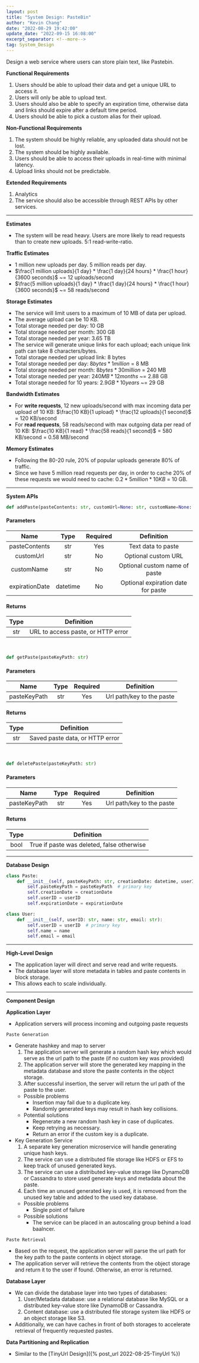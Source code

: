 ```yaml
---
layout: post
title: "System Design: PasteBin"
author: "Kevin Chang"
date: "2022-08-29 19:42:00"
update_date: "2022-09-15 16:08:00"
excerpt_separator: <!--more-->
tag: System_Design
---
```


Design a web service where users can store plain text, like Pastebin.
<!--more-->

**Functional Requirements**
1. Users should be able to upload their data and get a unique URL to access it.
2. Users will only be able to upload text.
3. Users should also be able to specify an expiration time, otherwise data and links should expire after a default time period.
4. Users should be able to pick a custom alias for their upload.

**Non-Functional Requirements**
1. The system should be highly reliable, any uploaded data should not be lost.
2. The system should be highly available.
3. Users should be able to access their uploads in real-time with minimal latency.
4. Upload links should not be predictable.

**Extended Requirements**
1. Analytics
2. The service should also be accessible through REST APIs by other services.

---

**Estimates**
- The system will be read heavy. Users are more likely to read requests than to create new uploads. 5:1 read-write-ratio.

**Traffic Estimates**
- 1 million new uploads per day. 5 million reads per day.
- $\frac{1 million uploads}{1 day} * \frac{1 day}{24 hours} * \frac{1 hour}{3600 seconds}$ ~= 12 uploads/second
- $\frac{5 million uploads}{1 day} * \frac{1 day}{24 hours} * \frac{1 hour}{3600 seconds}$ ~= 58 reads/second

**Storage Estimates**
- The service will limit users to a maximum of 10 MB of data per upload.
- The average upload can be 10 KB.
- Total storage needed per day: 10 GB
- Total storage needed per month: 300 GB 
- Total storage needed per year: 3.65 TB
- The service will generate unique links for each upload; each unique link path can take 8 characters/bytes.
- Total storage needed per upload link: 8 bytes
- Total storage needed per day: $8 bytes * 1 million$ = 8 MB
- Total storage needed per month: $8 bytes * 30 million$ = 240 MB
- Total storage needed per year: $240 MB * 12 months$ ~= 2.88 GB
- Total storage needed for 10 years: $2.9 GB * 10 years$ ~= 29 GB

**Bandwidth Estimates**
- For **write requests**, 12 new uploads/second with max incoming data per upload of 10 KB: $\frac{10 KB}{1 upload} * \frac{12 uploads}{1 second}$ = 120 KB/second
- For **read requests**, 58 reads/second with max outgoing data per read of 10 KB: $\frac{10 KB}{1 read} * \frac{58 reads}{1 second}$ = 580 KB/second = 0.58 MB/second

**Memory Estimates**
- Following the 80-20 rule, 20% of popular uploads generate 80% of traffic.
- Since we have 5 million read requests per day, in order to cache 20% of these requests we would need to cache: $0.2 * 5 million * 10 KB$ = 10 GB.

---

**System APIs**

```python
def addPaste(pasteContents: str, customUrl=None: str, customName=None: str, expirationDate=None: datetime)
```
#### Parameters

|     Name     |  Type  | Required |           Definition             |
| :----------: |   :-:  |    :-:   | :------------------------------: |
|pasteContents |   str  |    Yes   |        Text data to paste        |
|  customUrl   |   str  |    No    |        Optional custom URL       |
|  customName  |   str  |    No    |   Optional custom name of paste  |
|expirationDate|datetime|    No    |Optional expiration date for paste|

#### Returns

| Type |             Definition             |
| :--: | :--------------------------------: |
|  str | URL to access paste, or HTTP error |

<br>

```python
def getPaste(pasteKeyPath: str)
```

#### Parameters

|     Name     |  Type  | Required |           Definition             |
| :----------: |   :-:  |    :-:   | :------------------------------: |
| pasteKeyPath |   str  |    Yes   |     Url path/key to the paste    |

#### Returns

| Type |             Definition             |
| :--: | :--------------------------------: |
|  str |   Saved paste data, or HTTP error  |

<br>

```python
def deletePaste(pasteKeyPath: str)
```
#### Parameters

|     Name     |  Type  | Required |           Definition             |
| :----------: |   :-:  |    :-:   | :------------------------------: |
| pasteKeyPath |   str  |    Yes   |     Url path/key to the paste    |

#### Returns

| Type |                 Definition                 |
| :--: | :----------------------------------------: |
| bool | True if paste was deleted, false otherwise |

---

**Database Design**
```python
class Paste:
    def __init__(self, pasteKeyPath: str, creationDate: datetime, userID=None: str, expirationDate=None: datetime):
        self.pasteKeyPath = pasteKeyPath  # primary key
        self.creationDate = creationDate
        self.userID = userID
        self.expirationDate = expirationDate
```

```python
class User:
    def __init__(self, userID: str, name: str, email: str):
        self.userID = userID  # primary key
        self.name = name
        self.email = email
```

---

**High-Level Design**
- The application layer will direct and serve read and write requests.
- The database layer will store metadata in tables and paste contents in block storage.
- This allows each to scale individually.

---

**Component Design**

**Application Layer**
- Application servers will process incoming and outgoing paste requests

`Paste Generation`
- Generate hashkey and map to server
  1. The application server will generate a random hash key which would serve as the url path to the paste (if no custom key was provided)
  2. The application server will store the generated key mapping in the metadata database and store the paste contents in the object storage.
  3. After successful insertion, the server will return the url path of the paste to the user.
  - Possible problems
    - Insertion may fail due to a duplicate key.
    - Randomly generated keys may result in hash key collisions.
  - Potential solutions
    - Regenerate a new random hash key in case of duplicates.
    - Keep retrying as necessary.
    - Return an error if the custom key is a duplicate.
- Key Generation Service
  1. A separate key generation microservice will handle generating unique hash keys.
  2. The service can use a distributed file storage like HDFS or EFS to keep track of unused generated keys.
  3. The service can use a distributed key-value storage like DynamoDB or Cassandra to store used generate keys and metadata about the paste.
  4. Each time an unused generated key is used, it is removed from the unused key table and added to the used key database.
  - Possible problems
    - Single point of failure
  - Possible solutions
    - The service can be placed in an autoscaling group behind a load 
    baalncer.

`Paste Retrieval`
- Based on the request, the application server will parse the url path for the key path to the paste contents in object storage.
- The application server will retrieve the contents from the object storage and return it to the user if found. Otherwise, an error is returned.

**Database Layer**
- We can divide the database layer into two types of databases:
  1. User/Metadata database: use a relational database like MySQL or a distributed key-value store like DynamoDB or Cassandra.
  2. Content database: use a distributed file storage system like HDFS or an object storage like S3.
- Additionally, we can have caches in front of both storages to accelerate retrieval of frequently requested pastes.

**Data Partitioning and Replication**
- Similar to the [TinyUrl Design]({% post_url 2022-08-25-TinyUrl %})
